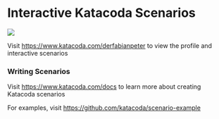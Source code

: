 # Interactive Katacoda Scenarios

[![](http://shields.katacoda.com/katacoda/derfabianpeter/count.svg)](https://www.katacoda.com/derfabianpeter "Get your profile on Katacoda.com")

Visit https://www.katacoda.com/derfabianpeter to view the profile and interactive scenarios

### Writing Scenarios
Visit https://www.katacoda.com/docs to learn more about creating Katacoda scenarios

For examples, visit https://github.com/katacoda/scenario-example
